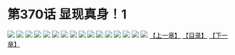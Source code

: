 # 第370话 显现真身！1
![](https://s2.baozimh.com/scomic/sanyanxiaotianlu-samanhua/0/369-5ol0/1.jpg)
![](https://s2.baozimh.com/scomic/sanyanxiaotianlu-samanhua/0/369-5ol0/2.jpg)
![](https://s2.baozimh.com/scomic/sanyanxiaotianlu-samanhua/0/369-5ol0/3.jpg)
![](https://s2.baozimh.com/scomic/sanyanxiaotianlu-samanhua/0/369-5ol0/4.jpg)
![](https://s2.baozimh.com/scomic/sanyanxiaotianlu-samanhua/0/369-5ol0/5.jpg)
![](https://s2.baozimh.com/scomic/sanyanxiaotianlu-samanhua/0/369-5ol0/6.jpg)
![](https://s2.baozimh.com/scomic/sanyanxiaotianlu-samanhua/0/369-5ol0/7.jpg)
![](https://s2.baozimh.com/scomic/sanyanxiaotianlu-samanhua/0/369-5ol0/8.jpg)
![](https://s2.baozimh.com/scomic/sanyanxiaotianlu-samanhua/0/369-5ol0/9.jpg)
![](https://s2.baozimh.com/scomic/sanyanxiaotianlu-samanhua/0/369-5ol0/10.jpg)
![](https://s2.baozimh.com/scomic/sanyanxiaotianlu-samanhua/0/369-5ol0/11.jpg)
![](https://s2.baozimh.com/scomic/sanyanxiaotianlu-samanhua/0/369-5ol0/12.jpg)
![](https://s2.baozimh.com/scomic/sanyanxiaotianlu-samanhua/0/369-5ol0/13.jpg)
![](https://s2.baozimh.com/scomic/sanyanxiaotianlu-samanhua/0/369-5ol0/14.jpg)
![](https://s2.baozimh.com/scomic/sanyanxiaotianlu-samanhua/0/369-5ol0/15.jpg)
![](https://s2.baozimh.com/scomic/sanyanxiaotianlu-samanhua/0/369-5ol0/16.jpg)
[【上一章】](./369.md)
[【目录】](./README.md)
[【下一章】](./371.md)
